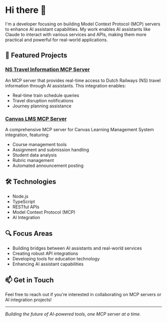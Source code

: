 # Hi there 👋

I'm a developer focusing on building Model Context Protocol (MCP) servers to enhance AI assistant capabilities. My work enables AI assistants like Claude to interact with various services and APIs, making them more practical and powerful for real-world applications.

## 🚀 Featured Projects

### [NS Travel Information MCP Server](https://github.com/r-huijts/ns-mcp-server)
An MCP server that provides real-time access to Dutch Railways (NS) travel information through AI assistants. This integration enables:
- Real-time train schedule queries
- Travel disruption notifications
- Journey planning assistance

### [Canvas LMS MCP Server](https://github.com/r-huijts/canvas-mcp)
A comprehensive MCP server for Canvas Learning Management System integration, featuring:
- Course management tools
- Assignment and submission handling
- Student data analysis
- Rubric management
- Automated announcement posting

## 🛠 Technologies
- Node.js
- TypeScript
- RESTful APIs
- Model Context Protocol (MCP)
- AI Integration

## 🔍 Focus Areas
- Building bridges between AI assistants and real-world services
- Creating robust API integrations
- Developing tools for education technology
- Enhancing AI assistant capabilities

## 📫 Get in Touch
Feel free to reach out if you're interested in collaborating on MCP servers or AI integration projects!

---
*Building the future of AI-powered tools, one MCP server at a time.*